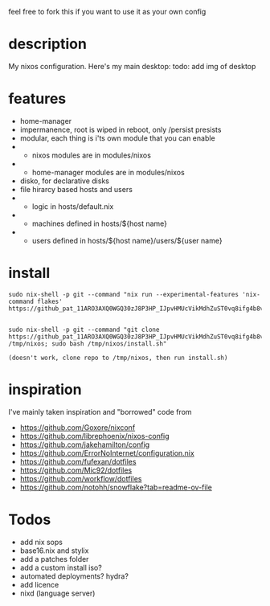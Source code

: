 feel free to fork this if you want to use it as your own config

# description
My nixos configuration. Here's my main desktop: 
todo: add img of desktop


# features
* home-manager
* impermanence, root is wiped in reboot, only /persist presists
* modular, each thing is i'ts own module that you can enable
* * nixos modules are in modules/nixos
* * home-manager modules are in modules/nixos
* disko, for declarative disks
* file hirarcy based hosts and users
* * logic in hosts/default.nix
* * machines defined in hosts/${host name}
* * users defined in hosts/\${host name}/users/\${user name}

# install
    sudo nix-shell -p git --command "nix run --experimental-features 'nix-command flakes' https://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@github.com/upidapi/NixOs.git"


    sudo nix-shell -p git --command "git clone https://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@github.com/upidapi/NixOs.git /tmp/nixos; sudo bash /tmp/nixos/install.sh"

    (doesn't work, clone repo to /tmp/nixos, then run install.sh)

# inspiration
I've mainly taken inspiration and "borrowed" code from 

* https://github.com/Goxore/nixconf
* https://github.com/librephoenix/nixos-config
* https://github.com/jakehamilton/config
* https://github.com/ErrorNoInternet/configuration.nix
* https://github.com/fufexan/dotfiles
* https://github.com/Mic92/dotfiles
* https://github.com/workflow/dotfiles
* https://github.com/notohh/snowflake?tab=readme-ov-file

# Todos
* add nix sops
* base16.nix and stylix
* add a patches folder
* add a custom install iso?
* automated deployments? hydra?
* add licence
* nixd (language server)
